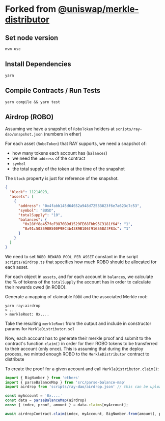 # Forked from [@uniswap/merkle-distributor](https://github.com/Uniswap/merkle-distributor)

## Set node version
`nvm use`

## Install Dependencies
`yarn`

## Compile Contracts / Run Tests
`yarn compile && yarn test`

## Airdrop (ROBO)
Assuming we have a snapshot of `RoboToken` holders at `scripts/ray-dao/snapshot.json` (numbers in ether)

For each asset (`RoboToken`) that RAY supports, we need a snapshot of:
- how many tokens each account has (`balances`)
- we need the `address` of the contract
- `symbol`
- the total supply of the token at the time of the snapshot

The `block` property is just for reference of the snapshot. 
```json
{
  "block": 11214023,
  "assets": [
    {
      "address": "0x4fabb145d64652a948d72533023f6e7a623c7c53",
      "symbol": "BUSD",
      "totalSupply": "10",
      "balances": {
        "0x28ff8e457feF9870B9d1529FE68Fbb95C3181f64": "1",
        "0x91c503590B500F9EC4b4389B106f916558AfF83c": "1"
      }
    }
  ]
}
```

We need to set `ROBO_REWARD_POOL_PER_ASSET` constant in the script `scripts/airdrop.ts` that specifies how much ROBO should be allocated for each asset.


For each object in `assets`, and for each account in `balances`, we calculate the % of tokens of the `totalSupply` the account has in order to calculate their rewards owed (in ROBO).

Generate a mapping of claimable `ROBO` and the associated Merkle root:
```
yarn ray:airdrop
> ...
> merkleRoot: 0x....
```

Take the resulting `merkleRoot` from the output and include in constructor params for `MerkleDistributor.sol`

Now, each account has to generate their merkle proof and submit to the contract's function `claim()` in order for their ROBO tokens to be transferred to their account (only once). This is assuming that during the deploy process, we minted enough ROBO to the `MerkleDistributor` contract to distribute

To create the proof for a given account and call `MerkleDistributor.claim()`:

```javascript
import { BigNumber } from 'ethers'
import { parseBalanceMap } from 'src/parse-balance-map'
import airdrop from 'scripts/ray-dao/airdrop.json' // this can be uploaded to cloudflare / ipfs

const myAccount = '0x....'
const data = parseBalanceMap(airdrop)
const { index, proof, amount } = data.claims[myAccount];

await airdropContract.claim(index, myAccount, BigNumber.from(amount), proof, { from: myAccount })
```
